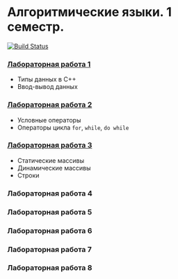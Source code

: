 # Алгоритмические языки. 1 семестр.

[![Build Status](https://travis-ci.org/bmstu-iu8-cpp/cpp-beginner-2017.svg?branch=master)](https://travis-ci.org/bmstu-iu8-cpp/cpp-beginner-2017)

### [Лабораторная работа 1](lab1/lab1_1.cpp)
* Типы данных в C++
* Ввод-вывод данных

### [Лабораторная работа 2](lab2/lab2_1.cpp)
* Условные операторы
* Операторы цикла `for`, `while`, `do while`

### [Лабораторная работа 3](lab3/lab3_1.cpp)
* Статические массивы
* Динамические массивы
* Строки

### Лабораторная работа 4

### Лабораторная работа 5

### Лабораторная работа 6

### Лабораторная работа 7

### Лабораторная работа 8
